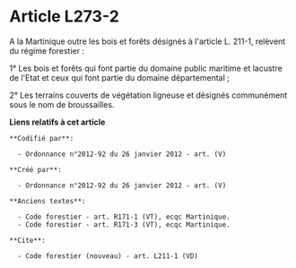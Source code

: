 # Article L273-2

A la Martinique outre les bois et forêts désignés à l'article L. 211-1, relèvent du régime forestier :

1° Les bois et forêts qui font partie du domaine public maritime et lacustre de l'Etat et ceux qui font partie du domaine
départemental ;

2° Les terrains couverts de végétation ligneuse et désignés communément sous le nom de broussailles.

**Liens relatifs à cet article**

	**Codifié par**:

	  - Ordonnance n°2012-92 du 26 janvier 2012 - art. (V)

	**Créé par**:

	  - Ordonnance n°2012-92 du 26 janvier 2012 - art. (V)

	**Anciens textes**:

	  - Code forestier - art. R171-1 (VT), ecqc Martinique.
	  - Code forestier - art. R171-3 (VT), ecqc Martinique.

	**Cite**:

	  - Code forestier (nouveau) - art. L211-1 (VD)
